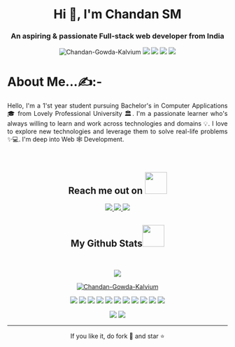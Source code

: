 <h1 align="center">Hi 👋, I'm Chandan SM</h1>
<h3 align="center">An aspiring & passionate 
  Full-stack web developer from India</h3>
<p align="center">
  
 <img src="https://komarev.com/ghpvc/?username=Chandan-Gowda-Kalvium&label=Profile%20views&color=green&style=flat" alt="Chandan-Gowda-Kalvium" />
 <img src="https://badges.pufler.dev/visits/Chandan-Gowda-Kalvium/Chandan-Gowda-Kalvium"/> 
 <img src="https://badges.pufler.dev/years/Chandan-Gowda-Kalvium"/>
 <img src="https://badges.pufler.dev/repos/Chandan-Gowda-Kalvium"/>
 <img src="https://badges.pufler.dev/commits/monthly/Chandan-Gowda-Kalvium" />

</p>

<h1>About Me...✍️:-</h1>

<p align="justify">
Hello,
  I'm a 1'st year student pursuing Bachelor's in Computer Applications 🎓 from Lovely Professional University 🏛. I'm a passionate learner who's always willing to learn and work across technologies and domains 💡. I love to explore new technologies and leverage them to solve real-life problems ✨💻. I'm deep into Web 🕸️ Development.
 
</p>  

<br>

<h2 align="center">Reach me out on <img src="https://media0.giphy.com/media/jqNPzdTTxQfOgOqpO4/source.gif" width="50"></h2>

<p align="center">
<!-- <img src="https://img.shields.io/badge/-ritik-purple?style=flat-square&logo=instagram&logoColor=white&link=https://www.instagram.com/pinkdogg307/"/> -->
<a href="mailto: chandan1012004@gmail.com">
 <img src="https://img.shields.io/badge/-Gmail-c14438?style=flat-square&logo=Gmail&logoColor=white&link=mailto:chandan1012004@gmail.com"/>
</a>
<a href="https://www.linkedin.com/in/chandan-sm-a7507a256">
 <img src="https://img.shields.io/badge/-LinkedIn-blue?style=flat-square&logo=Linkedin&logoColor=white&link=https://www.linkedin.com/in/chandan-sm-a7507a256"/>
</a>
 <a href="https://twitter.com/chandan48199097">
 <img src="https://img.shields.io/badge/-twitter-blue?style=flat-square&logo=twitter&logoColor=white&link=https://twitter.com/Chandan48199097"/>
</a>
</p>

<h2 align="center">
  My Github Stats<img src="https://media.giphy.com/media/VgCDAzcKvsR6OM0uWg/giphy.gif" width="50">
</h2>
 
<br>
<p align = "center">
 <img  src="https://github-readme-streak-stats.herokuapp.com/?user=Chandan-Gowda-Kalvium&show_icons=true&locale=en&layout=compact&theme=flat&line_height=0" />
</p> 
<p align="center" width="50%"> <a href="https://github.com/ryo-ma/github-profile-trophy"><img src="https://github-profile-trophy.vercel.app/?username=Chandan-Gowda-Kalvium&theme=flat&row=1" alt="Chandan-Gowda-Kalvium" /></a> </p>
<p align="center">
 <img src="https://img.shields.io/badge/C-00599C?style=flat-square&logo=c&logoColor=white"/>
<img src="https://img.shields.io/badge/-java-E34A86?style=flat-square&logo=java"/>
<img src="https://img.shields.io/badge/-C++-00599C?style=flat-square&logo=c"/>
<img src="https://img.shields.io/badge/-HTML5-E34F26?style=flat-square&logo=html5&logoColor=white"/>
<img src="https://img.shields.io/badge/-CSS3-1572B6?style=flat-square&logo=css3"/>
<img src="https://img.shields.io/badge/-JavaScript-black?style=flat-square&logo=javascript"/>
<img src="https://img.shields.io/badge/-Nodejs-black?style=flat-square&logo=Node.js"/>
<img src="https://img.shields.io/badge/-React-black?style=flat-square&logo=react"/>
<img src="https://img.shields.io/badge/-MongoDB-black?style=flat-square&logo=mongodb"/>
<img src="https://img.shields.io/badge/-Git-black?style=flat-square&logo=git"/>
<img src="https://img.shields.io/badge/-GitHub-black?style=flat-square&logo=github"/>
</p>

<p align = "center">
  <img  src = "https://github-readme-stats.vercel.app/api?username=Chandan-Gowda-Kalvium&show_icons=true&theme=flat&line_height=27">
  <img src = "https://github-readme-stats.vercel.app/api/top-langs/?username=Chandan-Gowda-Kalvium&hide=assembly,java,shaderlab,kotlin,hlsl&theme=flat">
</p>

<hr>
<p align="center">If you like it, do fork 🍴 and star ⭐</p>
